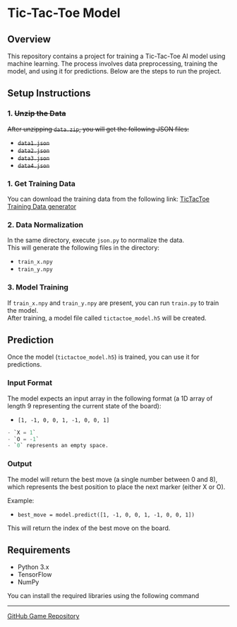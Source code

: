 # Tic-Tac-Toe Model

## Overview
This repository contains a project for training a Tic-Tac-Toe AI model using machine learning. The process involves data preprocessing, training the model, and using it for predictions. Below are the steps to run the project.

## Setup Instructions

### 1. ~~Unzip the Data~~
~~After unzipping `data.zip`, you will get the following JSON files:~~

- ~~`data1.json`~~
- ~~`data2.json`~~
- ~~`data3.json`~~
- ~~`data4.json`~~

### 1. Get Training Data
You can download the training data from the following link:
[TicTacToe Training Data generator](https://smallbrain-labo.work/game/train/tictactoe)


### 2. Data Normalization
In the same directory, execute `json.py` to normalize the data.  
This will generate the following files in the directory:

- `train_x.npy`
- `train_y.npy`

### 3. Model Training
If `train_x.npy` and `train_y.npy` are present, you can run `train.py` to train the model.  
After training, a model file called `tictactoe_model.h5` will be created.

## Prediction

Once the model (`tictactoe_model.h5`) is trained, you can use it for predictions.

### Input Format
The model expects an input array in the following format (a 1D array of length 9 representing the current state of the board):
- `[1, -1, 0, 0, 1, -1, 0, 0, 1]`

```python
- `X = 1`
- `O = -1`
- `0` represents an empty space.
```
### Output
The model will return the best move (a single number between 0 and 8), which represents the best position to place the next marker (either X or O).

Example:

- `best_move = model.predict([1, -1, 0, 0, 1, -1, 0, 0, 1])`

This will return the index of the best move on the board.

## Requirements

- Python 3.x
- TensorFlow
- NumPy

You can install the required libraries using the following command




------
[GitHub Game Repository](https://github.com/taxi-tabby/tictactoe-ai-game)






